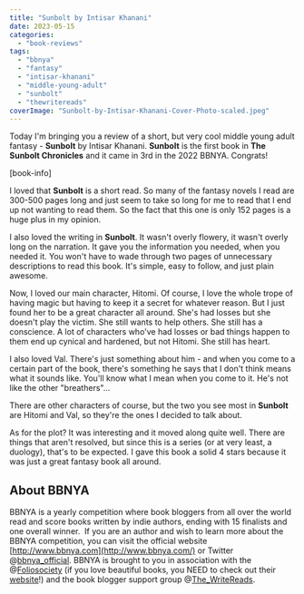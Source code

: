 ```yaml
---
title: "Sunbolt by Intisar Khanani"
date: 2023-05-15
categories: 
  - "book-reviews"
tags: 
  - "bbnya"
  - "fantasy"
  - "intisar-khanani"
  - "middle-young-adult"
  - "sunbolt"
  - "thewritereads"
coverImage: "Sunbolt-by-Intisar-Khanani-Cover-Photo-scaled.jpeg"
---
```


Today I'm bringing you a review of a short, but very cool middle young adult fantasy - **Sunbolt** by Intisar Khanani. **Sunbolt** is the first book in **The Sunbolt Chronicles** and it came in 3rd in the 2022 BBNYA. Congrats!

\[book-info\]

I loved that **Sunbolt** is a short read. So many of the fantasy novels I read are 300-500 pages long and just seem to take so long for me to read that I end up not wanting to read them. So the fact that this one is only 152 pages is a huge plus in my opinion.

I also loved the writing in **Sunbolt**. It wasn't overly flowery, it wasn't overly long on the narration. It gave you the information you needed, when you needed it. You won't have to wade through two pages of unnecessary descriptions to read this book. It's simple, easy to follow, and just plain awesome.

Now, I loved our main character, Hitomi. Of course, I love the whole trope of having magic but having to keep it a secret for whatever reason. But I just found her to be a great character all around. She's had losses but she doesn't play the victim. She still wants to help others. She still has a conscience. A lot of characters who've had losses or bad things happen to them end up cynical and hardened, but not Hitomi. She still has heart.

I also loved Val. There's just something about him - and when you come to a certain part of the book, there's something he says that I don't think means what it sounds like. You'll know what I mean when you come to it. He's not like the other "breathers"...

There are other characters of course, but the two you see most in **Sunbolt** are Hitomi and Val, so they're the ones I decided to talk about.

As for the plot? It was interesting and it moved along quite well. There are things that aren't resolved, but since this is a series (or at very least, a duology), that's to be expected. I gave this book a solid 4 stars because it was just a great fantasy book all around.

## About BBNYA

BBNYA is a yearly competition where book bloggers from all over the world read and score books written by indie authors, ending with 15 finalists and one overall winner.  If you are an author and wish to learn more about the BBNYA competition, you can visit the official website [http://www.bbnya.com](http://www.bbnya.com/) or Twitter @[bbnya\_official](https://twitter.com/BBNYA_Official). BBNYA is brought to you in association with the @[Foliosociety](https://twitter.com/foliosociety) (if you love beautiful books, you NEED to check out their [website](https://www.foliosociety.com/)!) and the book blogger support group @[The\_WriteReads](https://twitter.com/The_WriteReads).
